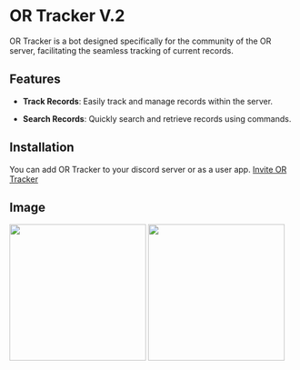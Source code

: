 # OR Tracker V.2

OR Tracker is a bot designed specifically for the community of the OR server, facilitating the seamless tracking of current records.

## Features

- **Track Records**: Easily track and manage records within the server.

- **Search Records**: Quickly search and retrieve records using commands.

## Installation

You can add OR Tracker to your discord server or as a user app. [Invite OR Tracker](https://discord.com/oauth2/authorize?client_id=1294873348387635230)

## Image

<img src="https://cloud-6ywvor3t1-hack-club-bot.vercel.app/0image.png" style="height:240px;" >
<img src="https://cloud-1gpwpmo9r-hack-club-bot.vercel.app/0image.png" style="height:240px;" >
